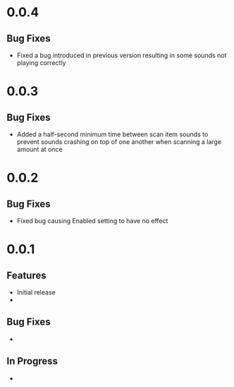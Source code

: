 ﻿# 0.0.4

## Bug Fixes
- Fixed a bug introduced in previous version resulting in some sounds not playing correctly

# 0.0.3

## Bug Fixes
- Added a half-second minimum time between scan item sounds to prevent sounds crashing on top of one another when scanning a large amount at once 

# 0.0.2

## Bug Fixes
- Fixed bug causing Enabled setting to have no effect

# 0.0.1

## Features
- Initial release
-

## Bug Fixes
- 

## In Progress
- 